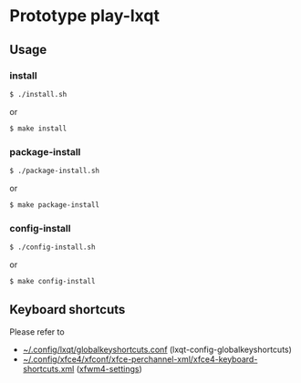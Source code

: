 
# Prototype play-lxqt


## Usage


### install

``` sh
$ ./install.sh
```

or

``` sh
$ make install
```


### package-install

``` sh
$ ./package-install.sh
```

or

``` sh
$ make package-install
```


### config-install

``` sh
$ ./config-install.sh
```

or

``` sh
$ make config-install
```


## Keyboard shortcuts

Please refer to

* [~/.config/lxqt/globalkeyshortcuts.conf](config/lxqt/globalkeyshortcuts.conf) (lxqt-config-globalkeyshortcuts)
* [~/.config/xfce4/xfconf/xfce-perchannel-xml/xfce4-keyboard-shortcuts.xml](config/xfce4/xfconf/xfce-perchannel-xml/xfce4-keyboard-shortcuts.xml) ([xfwm4-settings](http://manpages.ubuntu.com/manpages/bionic/en/man1/xfwm4-settings.1.html))
